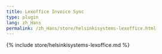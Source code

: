 ```yaml
---
title: Lexoffice Invoice Sync
type: plugin
lang: zh_Hans
permalink: /zh_Hans/store/helsinkisystems-lexoffice.html
---
```


{% include store/helsinkisystems-lexoffice.md %}
